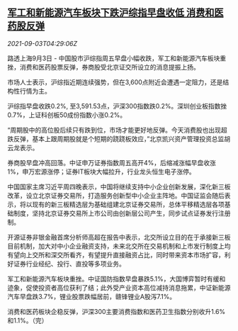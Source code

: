 <!--1630643462000-->
[军工和新能源汽车板块下跌沪综指早盘收低 消费和医药股反弹](https://cn.reuters.com/article/china-stock-market-morning-0903-idCNKBS2FZ0AM)
------

<div><i>2021-09-03T04:29:06Z</i></div><p>路透上海9月3日 - 中国股市沪综指周五早盘小幅收跌，军工和新能源汽车板块重挫，消费和医药股票反弹，券商股受北京证交所设立的消息提振上扬。</p><p>市场人士表示，沪综指近期连续强势，但在3,600点附近会遭遇一定阻力，还是结构性行情为主。</p><p>沪综指早盘收跌0.2%, 至3,591.53点，沪深300指数跌0.2%。深圳创业板指数挫0.7%，上证科创板50成份指数小涨0.2%。</p><p>“周期股中的高位股后续只有跌到位，市场才能更好地反弹。今天消费股也出现超跌反弹，基本上跟周期股就是个短期的跷跷板效应，”北京凯兴资产管理投资总监胡云龙表示。</p><p>券商股早盘冲高回落。中证申万证券指数周五高开4%，后缩减涨幅早盘收涨1%，申万宏源涨停；证券IT板块大幅拉升，行业龙头恒生电子涨停。</p><p>中国国家主席习近平周四晚表示，中国将继续支持中小企业创新发展，深化新三板改革，设立北京证券交易所，打造服务创新型中小企业主阵地。中国证监会随后表示，将以现有的新三板精选层为基础组建北京证券交易所，总体平移精选层各项基础制度，坚持北京证券交易所上市公司由创新层公司产生，同步试点证券发行注册制。</p><p>开源证券非银金融首席分析师高超在报告中表示，北交所设立目的在于承接新三板目前机制，加大对中小企业融资支持，未来北交所在交易机制和上市发行制度上均有望向上交所和深交所看齐，有望提升直接融资占比，同时带来资本市场扩容，利好证券行业经纪、投行、直投等多项业务。</p><p>军工和新能源汽车板块重挫。中证国防指数早盘暴跌5.1%，大国博弈暂时有缓和迹象，促使投资者高位获利了结；此外受产业资本高位减持消息拖累，中证新能源汽车早盘跌3.7%，锂业股票跌幅居前，赣锋锂业A股泻7.1%。</p><p>消费和医药板块企稳反弹，沪深300主要消费指数和医药卫生指数分别收升1.6%和1.1%。（完）</p>
